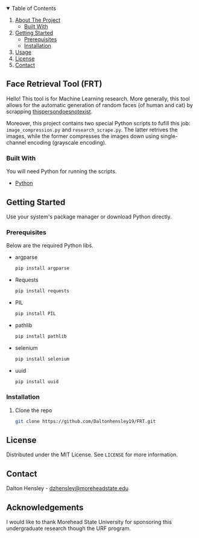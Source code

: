 <!-- TABLE OF CONTENTS -->
<details open="open">
  <summary>Table of Contents</summary>
  <ol>
    <li>
      <a href="#about-the-project">About The Project</a>
      <ul>
        <li><a href="#built-with">Built With</a></li>
      </ul>
    </li>
    <li>
      <a href="#getting-started">Getting Started</a>
      <ul>
        <li><a href="#prerequisites">Prerequisites</a></li>
        <li><a href="#installation">Installation</a></li>
      </ul>
    </li>
    <li><a href="#usage">Usage</a></li>
    <li><a href="#license">License</a></li>
    <li><a href="#contact">Contact</a></li>
  </ol>
</details>



<!-- ABOUT THE PROJECT -->
## Face Retrieval Tool (FRT)

Hello! This tool is for Machine Learning research. More generally, this tool
allows for the automatic generation of random faces (of human and cat) by scrapping [thispersondoesnotexist](https://this-person-does-not-exist.com/en).

Moreover, this project contains two special Python scripts to fufill this job:
`image_compression.py` and `research_scrape.py`. The latter retrives the images,
while the former compresses the images down using single-channel encoding (grayscale encoding).


### Built With

You will need Python for running the scripts.
* [Python](https://www.python.org)



<!-- GETTING STARTED -->
## Getting Started
Use your system's package manager or download Python directly.

### Prerequisites

Below are the required Python libs.
* argparse
  ```sh
  pip install argparse
  ```
* Requests
  ```sh
  pip install requests
  ```
* PIL
  ```sh
  pip install PIL
  ```
* pathlib
  ```sh
  pip install pathlib
  ```
* selenium
  ```sh
  pip install selenium
  ```
* uuid
  ```sh
  pip install uuid
  ```
### Installation


1. Clone the repo
   ```sh
   git clone https://github.com/Daltonhensley19/FRT.git
   ```

<!-- LICENSE -->
## License

Distributed under the MIT License. See `LICENSE` for more information.



<!-- CONTACT -->
## Contact

Dalton Hensley - dzhensley@moreheadstate.edu




<!-- ACKNOWLEDGEMENTS -->
## Acknowledgements
I would like to thank Morehead State University for sponsoring this undergraduate
research though the URF program. 



